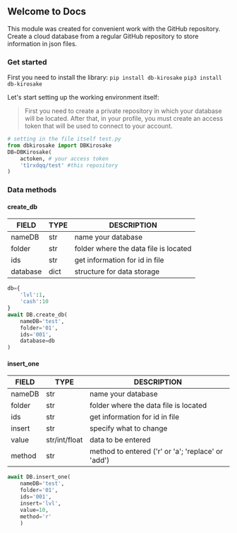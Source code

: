## Welcome to Docs

This module was created for convenient work with the GitHub repository. Create a cloud database from a regular GitHub repository to store information in json files.

### Get started

First you need to install the library:
`pip install db-kirosake`
`pip3 install db-kirosake`

Let's start setting up the working environment itself:
> First you need to create a private repository in which your database will be located.
> After that, in your profile, you must create an access token that will be used to connect to your account.

```py
# setting in the file itself test.py
from dbkirosake import DBKirosake
DB=DBKirosake(
    actoken, # your access token
    't1rxdqq/test' #this repository
)
```

### Data methods
#### create_db

| FIELD    | TYPE | DESCRIPTION                           |
|----------|------|---------------------------------------|
| nameDB   | str  | name your database                    |
| folder   | str  | folder where the data file is located |
| ids      | str  | get information for id in file        |
| database | dict | structure for data storage            |

```py
db={
    'lvl':1,
    'cash':10
}
await DB.create_db(
    nameDB='test',
    folder='01',
    ids='001',
    database=db
)
```

#### insert_one

| FIELD  | TYPE          | DESCRIPTION                                        |
|--------|---------------|----------------------------------------------------|
| nameDB | str           | name your database                                 |
| folder | str           | folder where the data file is located              |
| ids    | str           | get information for id in file                     |
| insert | str           | specify what to change                             |
| value  | str/int/float | data to be entered                                 |
| method | str           | method to entered ('r' or 'a'; 'replace' or 'add') |

```py
await DB.insert_one(
    nameDB='test',
    folder='01',
    ids='001',
    insert='lvl',
    value=10,
    method='r'
    )
```
